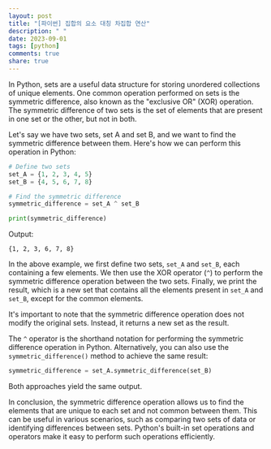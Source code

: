 ```yaml
---
layout: post
title: "[파이썬] 집합의 요소 대칭 차집합 연산"
description: " "
date: 2023-09-01
tags: [python]
comments: true
share: true
---
```


In Python, sets are a useful data structure for storing unordered collections of unique elements. One common operation performed on sets is the symmetric difference, also known as the "exclusive OR" (XOR) operation. The symmetric difference of two sets is the set of elements that are present in one set or the other, but not in both.

Let's say we have two sets, set A and set B, and we want to find the symmetric difference between them. Here's how we can perform this operation in Python:

```python
# Define two sets
set_A = {1, 2, 3, 4, 5}
set_B = {4, 5, 6, 7, 8}

# Find the symmetric difference
symmetric_difference = set_A ^ set_B

print(symmetric_difference)
```

Output:
```
{1, 2, 3, 6, 7, 8}
```

In the above example, we first define two sets, `set_A` and `set_B`, each containing a few elements. We then use the XOR operator (`^`) to perform the symmetric difference operation between the two sets. Finally, we print the result, which is a new set that contains all the elements present in `set_A` and `set_B`, except for the common elements.

It's important to note that the symmetric difference operation does not modify the original sets. Instead, it returns a new set as the result.

The `^` operator is the shorthand notation for performing the symmetric difference operation in Python. Alternatively, you can also use the `symmetric_difference()` method to achieve the same result:

```python
symmetric_difference = set_A.symmetric_difference(set_B)
```

Both approaches yield the same output.

In conclusion, the symmetric difference operation allows us to find the elements that are unique to each set and not common between them. This can be useful in various scenarios, such as comparing two sets of data or identifying differences between sets. Python's built-in set operations and operators make it easy to perform such operations efficiently.